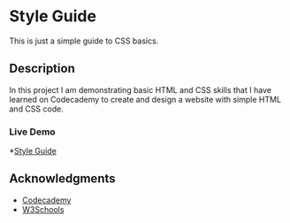 # Style Guide

This is just a simple guide to CSS basics.

## Description

In this project I am demonstrating basic HTML and CSS skills that I have learned on Codecademy to create and design a website with simple HTML and CSS code.


### Live Demo
*[Style Guide](serene-hugle-b326f5.netlify.app)

## Acknowledgments
* [Codecademy](https://www.codecademy.com)
* [W3Schools](https://www.w3schools.com/)
